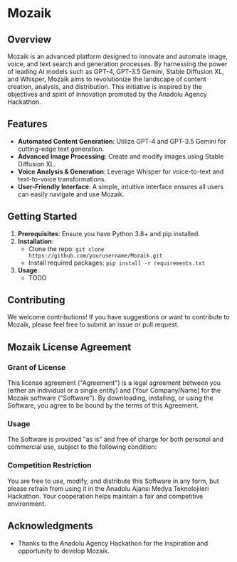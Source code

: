 # Mozaik

## Overview

Mozaik is an advanced platform designed to innovate and automate image, voice, and text search and generation processes. By harnessing the power of leading AI models such as GPT-4, GPT-3.5 Gemini, Stable Diffusion XL, and Whisper, Mozaik aims to revolutionize the landscape of content creation, analysis, and distribution. This initiative is inspired by the objectives and spirit of innovation promoted by the Anadolu Agency Hackathon.

## Features

- **Automated Content Generation**: Utilize GPT-4 and GPT-3.5 Gemini for cutting-edge text generation.
- **Advanced Image Processing**: Create and modify images using Stable Diffusion XL.
- **Voice Analysis & Generation**: Leverage Whisper for voice-to-text and text-to-voice transformations.
- **User-Friendly Interface**: A simple, intuitive interface ensures all users can easily navigate and use Mozaik.

## Getting Started

1. **Prerequisites**: Ensure you have Python 3.8+ and pip installed.
2. **Installation**:
   - Clone the repo: `git clone https://github.com/yourusername/Mozaik.git`
   - Install required packages: `pip install -r requirements.txt`
3. **Usage**:
   - TODO

## Contributing

We welcome contributions! If you have suggestions or want to contribute to Mozaik, please feel free to submit an issue or pull request.

## Mozaik License Agreement

### Grant of License

This license agreement ("Agreement") is a legal agreement between you (either an individual or a single entity) and [Your Company/Name] for the Mozaik software ("Software"). By downloading, installing, or using the Software, you agree to be bound by the terms of this Agreement.

### Usage

The Software is provided "as is" and free of charge for both personal and commercial use, subject to the following condition:

### Competition Restriction

You are free to use, modify, and distribute this Software in any form, but please refrain from using it in the Anadolu Ajansı Medya Teknolojileri Hackathon. Your cooperation helps maintain a fair and competitive environment.

## Acknowledgments

- Thanks to the Anadolu Agency Hackathon for the inspiration and opportunity to develop Mozaik.
